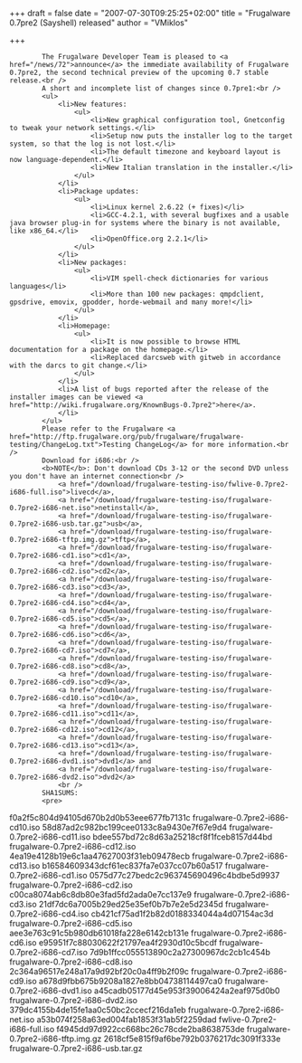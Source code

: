 
+++
draft = false
date = "2007-07-30T09:25:25+02:00"
title = "Frugalware 0.7pre2 (Sayshell) released"
author = "VMiklos"

+++

            The Frugalware Developer Team is pleased to <a href="/news/72">announce</a> the immediate availability of Frugalware 0.7pre2, the second technical preview of the upcoming 0.7 stable release.<br />
            A short and incomplete list of changes since 0.7pre1:<br />
            <ul>
                <li>New features:
                    <ul>
                        <li>New graphical configuration tool, Gnetconfig to tweak your network settings.</li>
                        <li>Setup now puts the installer log to the target system, so that the log is not lost.</li>
                        <li>The default timezone and keyboard layout is now language-dependent.</li>
                        <li>New Italian translation in the installer.</li>
                    </ul>
                </li>
                <li>Package updates:
                    <ul>
                        <li>Linux kernel 2.6.22 (+ fixes)</li>
                        <li>GCC-4.2.1, with several bugfixes and a usable java browser plug-in for systems where the binary is not available, like x86_64.</li>
                        <li>OpenOffice.org 2.2.1</li>
                    </ul>
                </li>
                <li>New packages:
                    <ul>
                        <li>VIM spell-check dictionaries for various languages</li>
                        <li>More than 100 new packages: qmpdclient, gpsdrive, emovix, gpodder, horde-webmail and many more!</li>
                    </ul>
                </li>
                <li>Homepage:
                    <ul>
                        <li>It is now possible to browse HTML documentation for a package on the homepage.</li>
                        <li>Replaced darcsweb with gitweb in accordance with the darcs to git change.</li>
                    </ul>
                </li>
                <li>A list of bugs reported after the release of the installer images can be viewed <a href="http://wiki.frugalware.org/KnownBugs-0.7pre2">here</a>.
                </li>
            </ul>
            Please refer to the Frugalware <a href="http://ftp.frugalware.org/pub/frugalware/frugalware-testing/ChangeLog.txt">Testing ChangeLog</a> for more information.<br />
            Download for i686:<br />
            <b>NOTE</b>: Don't download CDs 3-12 or the second DVD unless you don't have an internet connection<br />
                <a href="/download/frugalware-testing-iso/fwlive-0.7pre2-i686-full.iso">livecd</a>,
                <a href="/download/frugalware-testing-iso/frugalware-0.7pre2-i686-net.iso">netinstall</a>,
                <a href="/download/frugalware-testing-iso/frugalware-0.7pre2-i686-usb.tar.gz">usb</a>,
                <a href="/download/frugalware-testing-iso/frugalware-0.7pre2-i686-tftp.img.gz">tftp</a>,
                <a href="/download/frugalware-testing-iso/frugalware-0.7pre2-i686-cd1.iso">cd1</a>,
                <a href="/download/frugalware-testing-iso/frugalware-0.7pre2-i686-cd2.iso">cd2</a>,
                <a href="/download/frugalware-testing-iso/frugalware-0.7pre2-i686-cd3.iso">cd3</a>,
                <a href="/download/frugalware-testing-iso/frugalware-0.7pre2-i686-cd4.iso">cd4</a>,
                <a href="/download/frugalware-testing-iso/frugalware-0.7pre2-i686-cd5.iso">cd5</a>,
                <a href="/download/frugalware-testing-iso/frugalware-0.7pre2-i686-cd6.iso">cd6</a>,
                <a href="/download/frugalware-testing-iso/frugalware-0.7pre2-i686-cd7.iso">cd7</a>,
                <a href="/download/frugalware-testing-iso/frugalware-0.7pre2-i686-cd8.iso">cd8</a>,
                <a href="/download/frugalware-testing-iso/frugalware-0.7pre2-i686-cd9.iso">cd9</a>,
                <a href="/download/frugalware-testing-iso/frugalware-0.7pre2-i686-cd10.iso">cd10</a>,
                <a href="/download/frugalware-testing-iso/frugalware-0.7pre2-i686-cd11.iso">cd11</a>,
                <a href="/download/frugalware-testing-iso/frugalware-0.7pre2-i686-cd12.iso">cd12</a>,
                <a href="/download/frugalware-testing-iso/frugalware-0.7pre2-i686-cd13.iso">cd13</a>,
                <a href="/download/frugalware-testing-iso/frugalware-0.7pre2-i686-dvd1.iso">dvd1</a> and
                <a href="/download/frugalware-testing-iso/frugalware-0.7pre2-i686-dvd2.iso">dvd2</a>
                <br />
            SHA1SUMS:
            <pre>
f0a2f5c804d94105d670b2d0b53eee677fb7131c  frugalware-0.7pre2-i686-cd10.iso
58d87ad2c982bc199cee0133c8a9430e7f67e9d4  frugalware-0.7pre2-i686-cd11.iso
bdee557bd72c8d63a25218cf8f1fceb8157d44bd  frugalware-0.7pre2-i686-cd12.iso
4ea19e4128b19e6c1aa47627003f31eb09478ecb  frugalware-0.7pre2-i686-cd13.iso
b16584609343dcf61ec837fa7e037cc07b60a517  frugalware-0.7pre2-i686-cd1.iso
0575d77c27bedc2c963745690496c4bdbe5d9937  frugalware-0.7pre2-i686-cd2.iso
c00ca8074ab6c8db80e3fad5fd2ada0e7cc137e9  frugalware-0.7pre2-i686-cd3.iso
21df7dc6a7005b29ed25e35ef0b7b7e2e5d2345d  frugalware-0.7pre2-i686-cd4.iso
cb421cf75ad1f2b82d0188334044a4d07154ac3d  frugalware-0.7pre2-i686-cd5.iso
aee3e763c91c5b980db61018fa228e6142cb131e  frugalware-0.7pre2-i686-cd6.iso
e95951f7c88030622f21797ea4f2930d10c5bcdf  frugalware-0.7pre2-i686-cd7.iso
7d9b1ffcc055513890c2a27300967dc2cb1c454b  frugalware-0.7pre2-i686-cd8.iso
2c364a96517e248a17a9d92bf20c0a4ff9b2f09c  frugalware-0.7pre2-i686-cd9.iso
a678d9fbb675b9208a1827e8bb04738114497ca0  frugalware-0.7pre2-i686-dvd1.iso
a45cadb05177d45e953f39006424a2eaf975d0b0  frugalware-0.7pre2-i686-dvd2.iso
379dc4155b4de15fe1aa0c50bc2ccecf216da1eb  frugalware-0.7pre2-i686-net.iso
a53b074f258a63ed004fab1853f31ab5f2259dad  fwlive-0.7pre2-i686-full.iso
f4945dd97d922cc668bc26c78cde2ba8638753de  frugalware-0.7pre2-i686-tftp.img.gz
2618cf5e815f9af6be792b0376217dc3091f333e  frugalware-0.7pre2-i686-usb.tar.gz
            </pre>
            
        
